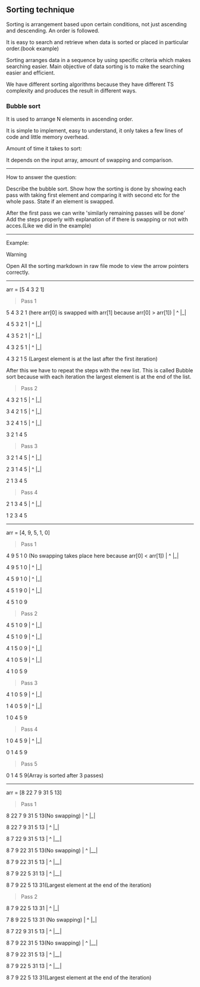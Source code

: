 ## Sorting technique

Sorting is arrangement based upon certain conditions, not just ascending and descending. An order is followed.

It is easy to search and retrieve when data is sorted or placed in particular order.(book example)

Sorting arranges data in a sequence by using specific criteria which makes searching easier.
Main objective of data sorting is to make the searching easier and efficient.

We have different sorting algorithms because they have different TS complexity and produces the result in different ways.

### Bubble sort

It is used to arrange N elements in ascending order.

It is simple to implement, easy to understand, it only takes a few lines of code and little memory overhead.

Amount of time it takes to sort:

It depends on the input array, amount of swapping and comparison.

---

How to answer the question:

Describe the bubble sort.
Show how the sorting is done by showing each pass with taking first element and comparing it with second etc for the whole pass.
State if an element is swapped.

After the first pass we can write 'similarly remaining passes will be done'
Add the steps properly with explanation of if there is swapping or not with acces.(Like we did in the example)

---

Example:

> [!WARNING]
> Open All the sorting markdown in raw file mode to view the arrow pointers correctly.

---
arr = [5 4 3 2 1]

> Pass 1

5 4 3 2 1 (here arr[0] is swapped with arr[1] because arr[0] > arr[1])
| ^
|_|

4 5 3 2 1
  | ^
  |_|

4 3 5 2 1
    | ^
    |_|

4 3 2 5 1
      | ^
      |_|

4 3 2 1 5 (Largest element is at the last after the first iteration)

After this we have to repeat the steps with the new list.
This is called Bubble sort because with each iteration the largest element is at the end of the list.


> Pass 2

4 3 2 1 5
| ^
|_|

3 4 2 1 5
  | ^
  |_|

3 2 4 1 5
    | ^
    |_|

3 2 1 4 5

> Pass 3

3 2 1 4 5
| ^
|_|

2 3 1 4 5
  | ^
  |_|

2 1 3 4 5

> Pass 4

2 1 3 4 5
| ^
|_|

1 2 3 4 5

---
arr = [4, 9, 5, 1, 0]

> Pass 1

4 9 5 1 0 (No swapping takes place here because arr[0] < arr[1])
| ^
|_|

4 9 5 1 0
  | ^
  |_|

4 5 9 1 0
    | ^
    |_|

4 5 1 9 0
      | ^
      |_|

4 5 1 0 9

> Pass 2

4 5 1 0 9
| ^
|_|

4 5 1 0 9
  | ^
  |_|

4 1 5 0 9
    | ^
    |_|

4 1 0 5 9
      | ^
      |_|

4 1 0 5 9

> Pass 3

4 1 0 5 9
| ^
|_|

1 4 0 5 9
  | ^
  |_|

1 0 4 5 9

> Pass 4

1 0 4 5 9
| ^
|_|

0 1 4 5 9

> Pass 5

0 1 4 5 9(Array is sorted after 3 passes)

---

arr = [8 22 7 9 31 5 13]

> Pass 1

8 22 7 9 31 5 13(No swapping)
| ^
|_|

8 22 7 9 31 5 13
  | ^
  |_|

8 7 22 9 31 5 13
    |  ^
    |__|

8 7 9 22 31 5 13(No swapping)
      |  ^
      |__|

8 7 9 22 31 5 13
         |  ^
         |__|

8 7 9 22 5 31 13
         |  ^
         |__|

8 7 9 22 5 13 31(Largest element at the end of the iteration)

> Pass 2

8 7 9 22 5 13 31
| ^
|_|

7 8 9 22 5 13 31 (No swapping)
  | ^
  |_|

8 7 22 9 31 5 13
    |  ^
    |__|

8 7 9 22 31 5 13(No swapping)
      |  ^
      |__|

8 7 9 22 31 5 13
         |  ^
         |__|

8 7 9 22 5 31 13
         |  ^
         |__|

8 7 9 22 5 13 31(Largest element at the end of the iteration)
